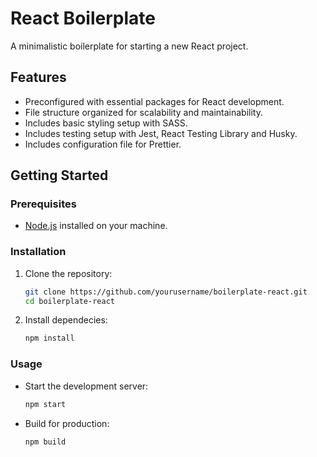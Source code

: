 # React Boilerplate

A minimalistic boilerplate for starting a new React project.

## Features

- Preconfigured with essential packages for React development.
- File structure organized for scalability and maintainability.
- Includes basic styling setup with SASS.
- Includes testing setup with Jest, React Testing Library and Husky.
- Includes configuration file for Prettier.

## Getting Started

### Prerequisites

- [Node.js](https://nodejs.org) installed on your machine.

### Installation

1. Clone the repository:

    ```bash
    git clone https://github.com/yourusername/boilerplate-react.git
    cd boilerplate-react
    ```

2. Install dependecies:
    ```bash
    npm install
    ```

### Usage

- Start the development server: 
    ```bash
    npm start
    ```

- Build for production:
    ```bash
    npm build
    ```
